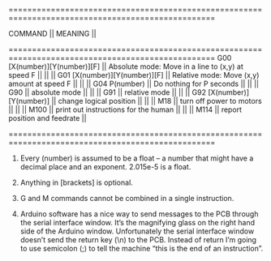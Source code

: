 ==================================================================================================

COMMAND							||	MEANING														||

==================================================================================================
G00 [X(number)][Y(number)][F]	||	Absolute mode: Move in a line to (x,y) at speed F			||
								||																||
G01 [X(number)][Y(number)][F]	||	Relative mode: Move (x,y) amount at speed F					||
								||																||
G04 P(number)					||	Do nothing for P seconds									||
								||																||
G90								||	absolute mode												||
								||																||
G91								||	relative mode												||
								||																||
G92 [X(number)][Y(number)]		||	change logical position										||
								||																||
M18								||	turn off power to motors									||
								||																||
M100							||	print out instructions for the human						||
								||																||
M114							||	report position and feedrate								||

==================================================================================================

1. Every (number) is assumed to be a float – a number that might have a decimal place and an exponent. 2.015e-5 is a float.

2. Anything in [brackets] is optional.

3. G and M commands cannot be combined in a single instruction.

4. Arduino software has a nice way to send messages to the PCB through the serial interface window. It’s the magnifying glass on the right hand side of the Arduino   window. Unfortunately the serial interface window doesn’t send the return key (\n) to the PCB. Instead of return I’m going to use semicolon (;) to tell the machine   “this is the end of an instruction”.
